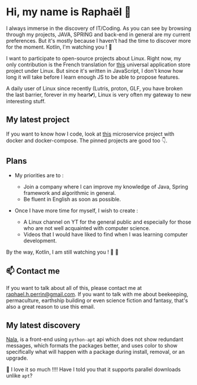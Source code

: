 # Hi, my name is Raphaël 👋

I always immerse in the discovery of IT/Coding. As you can see by browsing through my projects, JAVA, SPRING and back-end in general are my current preferences. But it's mostly because I haven’t had the time to discover more for the moment. Kotlin, I'm watching you ! :eyes:

I want to participate to open-source projects about Linux. Right now, my only contribution is the French translation for [this](https://app-outlet.github.io/) universal application store project under Linux. But since it's written in JavaScript, I don't know how long it will take before I learn enough JS to be able to propose features.

A daily user of Linux since recently (Lutris, proton, GLF, you have broken the last barrier, forever in my heart:two_hearts:), Linux is very often my gateway to new interesting stuff.

## My latest project

If you want to know how I code, look at [this](https://github.com/VertOurs/OC_P9_MediScreen) microservice project with docker and docker-compose. The pinned projects are good too :point_down:.

## Plans

 * My priorities are to :
    - Join a company where I can improve my knowledge of Java, Spring framework and algorithmic in general.
    - Be fluent in English as soon as possible.

 * Once I have more time for myself, I wish to create :
    - A Linux channel on YT for the general public and especially for those who are not well acquainted with computer science. 
    - Videos that I would have liked to find when I was learning computer development.
 
 By the way, Kotlin, I am still watching you ! :eyes: :eyes:


## 📫 Contact me 
If you want to talk about all of this, please contact me at raphael.h.perrin@gmail.com. If you want to talk with me about beekeeping, permaculture, earthship building or even science fiction and fantasy, that's also a great reason to use this email.


## My latest discovery

[Nala](https://gitlab.com/volian/nala), is a front-end using `python-apt` api which does not show redundant messages, which formats the packages better, and uses color to show specifically what will happen with a package during install, removal, or an upgrade.

:smiling_face_with_three_hearts: I love it so much !!!! Have I told you that it supports parallel downloads unlike `apt`?

